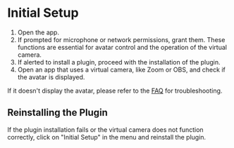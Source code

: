 # Initial Setup

1. Open the app.
2. If prompted for microphone or network permissions, grant them. These functions are essential for avatar control and the operation of the virtual camera.
3. If alerted to install a plugin, proceed with the installation of the plugin.
4. Open an app that uses a virtual camera, like Zoom or OBS, and check if the avatar is displayed.

If it doesn't display the avatar, please refer to the [FAQ](../other/faq.md) for troubleshooting.

## Reinstalling the Plugin

If the plugin installation fails or the virtual camera does not function correctly, click on "Initial Setup" in the menu and reinstall the plugin.
